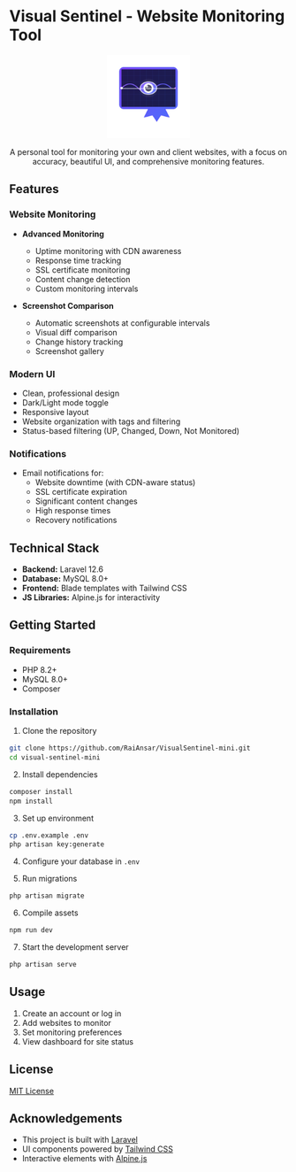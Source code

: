# Visual Sentinel - Website Monitoring Tool

<p align="center">
  <img src="public/images/logo.svg" width="150" alt="Visual Sentinel Logo">
</p>

<p align="center">
  A personal tool for monitoring your own and client websites, with a focus on accuracy, beautiful UI, and comprehensive monitoring features.
</p>

## Features

### Website Monitoring
- **Advanced Monitoring**
  - Uptime monitoring with CDN awareness
  - Response time tracking
  - SSL certificate monitoring
  - Content change detection
  - Custom monitoring intervals

- **Screenshot Comparison**
  - Automatic screenshots at configurable intervals
  - Visual diff comparison
  - Change history tracking
  - Screenshot gallery

### Modern UI
- Clean, professional design
- Dark/Light mode toggle
- Responsive layout
- Website organization with tags and filtering
- Status-based filtering (UP, Changed, Down, Not Monitored)

### Notifications
- Email notifications for:
  - Website downtime (with CDN-aware status)
  - SSL certificate expiration
  - Significant content changes
  - High response times
  - Recovery notifications

## Technical Stack

- **Backend:** Laravel 12.6
- **Database:** MySQL 8.0+
- **Frontend:** Blade templates with Tailwind CSS
- **JS Libraries:** Alpine.js for interactivity

## Getting Started

### Requirements
- PHP 8.2+
- MySQL 8.0+
- Composer

### Installation

1. Clone the repository
```bash
git clone https://github.com/RaiAnsar/VisualSentinel-mini.git
cd visual-sentinel-mini
```

2. Install dependencies
```bash
composer install
npm install
```

3. Set up environment
```bash
cp .env.example .env
php artisan key:generate
```

4. Configure your database in `.env`

5. Run migrations
```bash
php artisan migrate
```

6. Compile assets
```bash
npm run dev
```

7. Start the development server
```bash
php artisan serve
```

## Usage

1. Create an account or log in
2. Add websites to monitor
3. Set monitoring preferences
4. View dashboard for site status

## License

[MIT License](LICENSE)

## Acknowledgements

- This project is built with [Laravel](https://laravel.com)
- UI components powered by [Tailwind CSS](https://tailwindcss.com)
- Interactive elements with [Alpine.js](https://alpinejs.dev)
